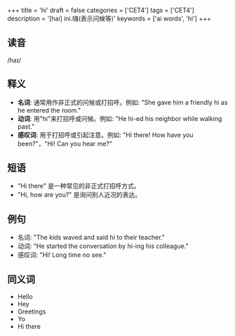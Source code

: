 +++
title = 'hi'
draft = false
categories = ['CET4']
tags = ['CET4']
description = '[hai] ini.嗨(表示问候等)'
keywords = ['ai words', 'hi']
+++

## 读音
/haɪ/

## 释义
- **名词**: 通常用作非正式的问候或打招呼。例如: "She gave him a friendly hi as he entered the room."
- **动词**: 用"hi"来打招呼或问候。例如: "He hi-ed his neighbor while walking past."
- **感叹词**: 用于打招呼或引起注意。例如: "Hi there! How have you been?"，"Hi! Can you hear me?"

## 短语
- "Hi there" 是一种常见的非正式打招呼方式。
- "Hi, how are you?" 是询问别人近况的表达。

## 例句
- 名词: "The kids waved and said hi to their teacher."
- 动词: "He started the conversation by hi-ing his colleague."
- 感叹词: "Hi! Long time no see."

## 同义词
- Hello
- Hey
- Greetings
- Yo
- Hi there
